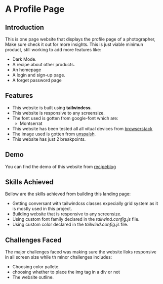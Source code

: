 # A Profile Page

## Introduction

This is one page website that displays the profile page of a photographer, Make sure check it out for more insights.
This is just viable minimun product, still working to add more features like:

* Dark Mode.
* A recipe about other products.
* An homepage
* A login and sign-up page.
* A forget password page

## Features

* This website is built using **tailwindcss**.
* This website is responsive to any screensize.
* The font used is gotten from google-font which are:
  * Montserrat
* This website has been tested all all vitual devices from [browserstack](www.browserstack.com)
* The image used is gotten from [unspalsh](www.unsplash.com).
* This website has just 2 breakpoints.

## Demo

You can find the demo of this website from [recipeblog](https://profilepage.vercel.app)

## Skills Achieved

Bellow are the skills achieved from building this landing page:

* Getting conversant with tailwindcss classes expecially grid system as it is mostly used in this project.
* Building website that is responsive to any screensize.
* Using custom font family declared in the *tailwind.config.js* file.
* Using custom color declared in the *tailwind.config.js* file.

## Challenges Faced

The major challenges faced was making sure the website lloks responsive in all screen size while th minor challenges includes:

* Choosing color pallete.
* choosing whether to place the img tag in a div or not
* The website outline.
